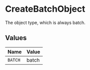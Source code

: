 # CreateBatchObject

The object type, which is always batch.


## Values

| Name    | Value   |
| ------- | ------- |
| `BATCH` | batch   |